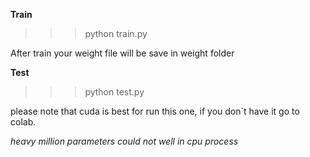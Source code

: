 **Train**

>>> python train.py

After train your weight file will be save in weight folder

**Test**

>>> python test.py


please note that cuda is best for run this one, if you don`t have it go to colab.

_heavy million parameters could not well in cpu process_